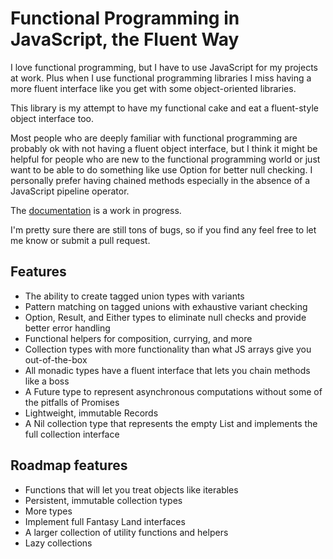 # Functional Programming in JavaScript, the Fluent Way

I love functional programming, but I have to use JavaScript for my projects at work. Plus when I use functional programming libraries I miss having a more fluent interface like you get with some object-oriented libraries.

This library is my attempt to have my functional cake and eat a fluent-style object interface too.

Most people who are deeply familiar with functional programming are probably ok with not having a fluent object interface, but I think it might be helpful for people who are new to the functional programming world or just want to be able to do something like use Option for better null checking. I personally prefer having chained methods especially in the absence of a JavaScript pipeline operator.

The [documentation](https://github.com/jasonsbarr/functional/wiki) is a work in progress.

I'm pretty sure there are still tons of bugs, so if you find any feel free to let me know or submit a pull request.

## Features

- The ability to create tagged union types with variants
- Pattern matching on tagged unions with exhaustive variant checking
- Option, Result, and Either types to eliminate null checks and provide better error handling
- Functional helpers for composition, currying, and more
- Collection types with more functionality than what JS arrays give you out-of-the-box
- All monadic types have a fluent interface that lets you chain methods like a boss
- A Future type to represent asynchronous computations without some of the pitfalls of Promises
- Lightweight, immutable Records
- A Nil collection type that represents the empty List and implements the full collection interface

## Roadmap features

- Functions that will let you treat objects like iterables
- Persistent, immutable collection types
- More types
- Implement full Fantasy Land interfaces
- A larger collection of utility functions and helpers
- Lazy collections
